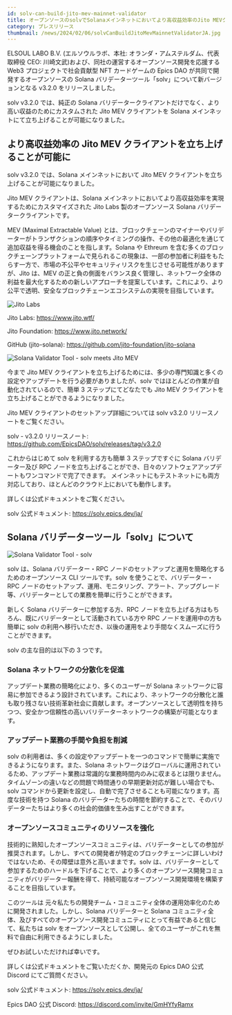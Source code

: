 ```yaml
---
id: solv-can-build-jito-mev-mainnet-validator
title: オープンソースのsolvでSolanaメインネットにおいてより高収益効率のJito MEVクライアントをビルド可能に
category: プレスリリース
thumbnail: /news/2024/02/06/solvCanBuildJitoMevMainnetValidatorJA.jpg
---
```


ELSOUL LABO B.V. (エルソウルラボ、本社: オランダ・アムステルダム、代表取締役
CEO: 川崎文武)および、同社の運営するオープンソース開発を応援する Web3
プロジェクトで社会貢献型 NFT カードゲームの Epics DAO
が共同で開発するオープンソースの Solana
バリデーターツール「solv」について新バージョンとなる v3.2.0 をリリースしました。

solv v3.2.0 では、純正の Solana
バリデータークライアントだけでなく、より高い収益のためにカスタムされた Jito MEV
クライアントを Solana メインネットにて立ち上げることが可能になりました。

## より高収益効率の Jito MEV クライアントを立ち上げることが可能に

solv v3.2.0 では、Solana メインネットにおいて Jito MEV
クライアントを立ち上げることが可能になりました。

Jito MEV クライアントは、Solana
メインネットにおいてより高収益効率を実現するためにカスタマイズされた Jito Labs
製のオープンソース Solana バリデータークライアントです。

MEV (Maximal Extractable Value)
とは、ブロックチェーンのマイナーやバリデーターがトランザクションの順序やタイミングの操作、その他の最適化を通じて追加収益を得る機会のことを指します。Solana
や Ethreum
を含む多くのブロックチェーンプラットフォームで見られるこの現象は、一部の参加者に利益をもたらす一方で、市場の不公平やセキュリティリスクを生じさせる可能性がありますが、Jito
は、MEV
の正と負の側面をバランス良く管理し、ネットワーク全体の利益を最大化するための新しいアプローチを提案しています。これにより、より公平で透明、安全なブロックチェーンエコシステムの実現を目指しています。

![Jito Labs](/news/2024/02/06/JitoLabsTop.jpg)

Jito Labs: https://www.jito.wtf/

Jito Foundation: https://www.jito.network/

GitHub (jito-solana): https://github.com/jito-foundation/jito-solana

![Solana Validator Tool - solv meets Jito MEV](/news/2024/02/06/solvJitoConsole.png)

今まで Jito MEV
クライアントを立ち上げるためには、多少の専門知識と多くの設定やアップデートを行う必要がありましたが、solv
ではほとんどの作業が自動化されているので、簡単 3 ステップにてどなたでも Jito MEV
クライアントを立ち上げることができるようになりました。

Jito MEV クライアントのセットアップ詳細については solv v3.2.0
リリースノートをご覧ください。

solv - v3.2.0 リリースノート:
https://github.com/EpicsDAO/solv/releases/tag/v3.2.0

これからはじめて solv を利用する方も簡単 3 ステップですぐに Solana
バリデーター及び RPC
ノードを立ち上げることができ、日々のソフトウェアアップデートもワンコマンドで完了できます。
メインネットにもテストネットにも両方対応しており、ほとんどのクラウド上においても動作します。

詳しくは公式ドキュメントをご覧ください。

solv 公式ドキュメント: https://solv.epics.dev/ja/

## Solana バリデーターツール「solv」について

![Solana Validator Tool - solv](/news/2024/01/23/solv3ja.jpg)

solv は、Solana バリデーター・RPC
ノードのセットアップと運用を簡略化するためのオープンソース CLI ツールです。solv
を使うことで、バリデーター・RPC
ノードのセットアップ、運用、モニタリング、アラート、アップグレード等、バリデーターとしての業務を簡単に行うことができます。

新しく Solana バリデーターに参加する方、RPC
ノードを立ち上げる方はもちろん、既にバリデーターとして活動されている方や RPC
ノードを運用中の方も簡単に solv
の利用へ移行いただき、以後の運用をより手間なくスムーズに行うことができます。

solv の主な目的は以下の 3 つです。

### Solana ネットワークの分散化を促進

アップデート業務の簡略化により、多くのユーザーが Solana
ネットワークに容易に参加できるよう設計されています。これにより、ネットワークの分散化と誰も取り残さない技術革新社会に貢献します。オープンソースとして透明性を持ちつつ、安全かつ信頼性の高いバリデーターネットワークの構築が可能となります。

### アップデート業務の手間や負担を削減

solv
の利用者は、多くの設定やアップデートを一つのコマンドで簡単に実施できるようになります。また、Solana
ネットワークはグローバルに運用されているため、アップデート業務は常識的な業務時間内のみに収まるとは限りません。タイムゾーンの違いなどの問題で時間通りの早期更新対応が難しい場合でも、solv
コマンドから更新を設定し、自動で完了させることも可能になります。高度な技術を持つ
Solana
のバリデーターたちの時間を節約することで、そのバリデーターたちはより多くの社会的価値を生み出すことができます。

### オープンソースコミュニティのリソースを強化

技術的に熟知したオープンソースコミュニティは、バリデーターとしての参加が推奨されます。しかし、すべての開発者が特定のブロックチェーンに詳しいわけではないため、その障壁は意外と高いままです。solv
は、バリデーターとして参加するためのハードルを下げることで、より多くのオープンソース開発コミュニティがバリデーター報酬を得て、持続可能なオープンソース開発環境を構築することを目指しています。

このツールは
元々私たちの開発チーム・コミュニティ全体の運用効率化のために開発されました。しかし、Solana
バリデーターと Solana
コミュニティ全体、及びすべてのオープンソース開発コミュニティにとって有益であると信じて、私たちは
solv
をオープンソースとして公開し、全てのユーザーがこれを無料で自由に利用できるようにしました。

ぜひお試しいただければ幸いです。

詳しくは公式ドキュメントをご覧いただくか、開発元の Epics DAO 公式 Discord
にてご質問ください。

solv 公式ドキュメント: https://solv.epics.dev/ja/

Epics DAO 公式 Discord: https://discord.com/invite/GmHYfyRamx
